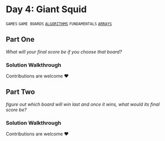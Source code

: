 # Day 4: Giant Squid
`GAMES` `GAME BOARDS` [`ALGORITHMS`](https://en.m.wikipedia.org/wiki/Algorithm) `FUNDAMENTALS` [`ARRAYS`](https://en.m.wikipedia.org/wiki/Array_data_structure)
## Part One
*What will your final score be if you choose that board?*

### Solution Walkthrough
Contributions are welcome ❤️

## Part Two
*figure out which board will win last and once it wins, what would its final score be?*
### Solution Walkthrough
Contributions are welcome ❤️
